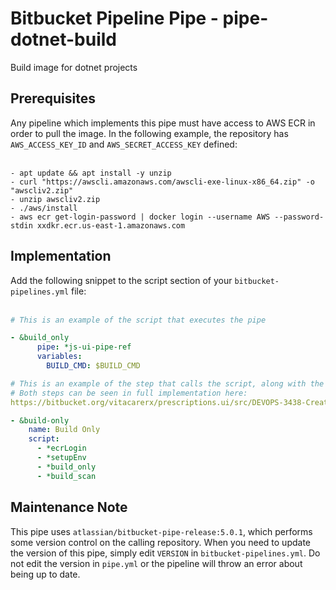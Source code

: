 # Bitbucket Pipeline Pipe - pipe-dotnet-build

Build image for dotnet projects

## Prerequisites

Any pipeline which implements this pipe must have access to AWS ECR in order to pull the image. In the following example, the repository has `AWS_ACCESS_KEY_ID` and `AWS_SECRET_ACCESS_KEY` defined:<br><br>

```
- apt update && apt install -y unzip
- curl "https://awscli.amazonaws.com/awscli-exe-linux-x86_64.zip" -o "awscliv2.zip" 
- unzip awscliv2.zip
- ./aws/install
- aws ecr get-login-password | docker login --username AWS --password-stdin xxdkr.ecr.us-east-1.amazonaws.com
```

## Implementation

Add the following snippet to the script section of your `bitbucket-pipelines.yml` file:<br><br>

```yaml
# This is an example of the script that executes the pipe

- &build_only
      pipe: *js-ui-pipe-ref
      variables:
        BUILD_CMD: $BUILD_CMD

# This is an example of the step that calls the script, along with the ECR login script & the sonarqube scan pipe. 
# Both steps can be seen in full implementation here: 
https://bitbucket.org/vitacarerx/prescriptions.ui/src/DEVOPS-3438-Create-Bitbucket-Cloud-Pipe-for-buildingdeploying-components-based-on-Angular/

- &build-only
    name: Build Only
    script:
      - *ecrLogin
      - *setupEnv
      - *build_only
      - *build_scan
```
## Maintenance Note

This pipe uses `atlassian/bitbucket-pipe-release:5.0.1`, which performs some version control on the calling repository. When you need to update the version of this pipe, simply edit `VERSION` in `bitbucket-pipelines.yml`. Do not edit the version in `pipe.yml` or the pipeline will throw an error about being up to date.